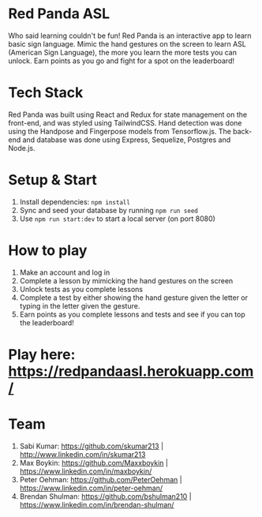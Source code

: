 # Red Panda ASL
Who said learning couldn't be fun! Red Panda is an interactive app to learn basic sign language. Mimic the hand gestures on the screen to learn ASL (American Sign Language), the more you learn the more tests you can unlock. Earn points as you go and fight for a spot on the leaderboard!

# Tech Stack
Red Panda was built using React and Redux for state management on the front-end, and was styled using TailwindCSS. Hand detection was done using the Handpose and Fingerpose models from Tensorflow.js. The back-end and database was done using Express, Sequelize, Postgres and Node.js.

# Setup & Start

1. Install dependencies: `npm install`
2. Sync and seed your database by running `npm run seed`
3. Use `npm run start:dev` to start a local server (on port 8080)


# How to play
1. Make an account and log in
2. Complete a lesson by mimicking the hand gestures on the screen
3. Unlock tests as you complete lessons
4. Complete a test by either showing the hand gesture given the letter or typing in the letter given the gesture.
5. Earn points as you complete lessons and tests and see if you can top the leaderboard!

# Play here: https://redpandaasl.herokuapp.com/


# Team
1. Sabi Kumar: https://github.com/skumar213 | http://www.linkedin.com/in/skumar213
2. Max Boykin: https://github.com/Maxxboykin | https://www.linkedin.com/in/maxboykin/
3. Peter Oehman: https://github.com/PeterOehman | https://www.linkedin.com/in/peter-oehman/
4. Brendan Shulman: https://github.com/bshulman210 | https://www.linkedin.com/in/brendan-shulman/
